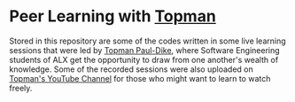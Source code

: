 # Peer Learning with [Topman](https://github.com/tpauldike)
Stored in this repository are some of the codes written in some live learning sessions that were led by [Topman Paul-Dike](https://github.com/tpauldike), where Software Engineering students of ALX get the opportunity to draw from one another's wealth of knowledge. Some of the recorded sessions were also uploaded on [Topman's YouTube Channel](https://youtube.com/@tpauldike) for those who might want to learn to watch freely.
